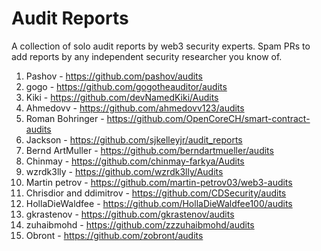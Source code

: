 # Audit Reports

A collection of solo audit reports by web3 security experts. Spam PRs to add reports by any independent security researcher you know of.

1. Pashov - https://github.com/pashov/audits
2. gogo - https://github.com/gogotheauditor/audits
3. Kiki - https://github.com/devNamedKiki/Audits
4. Ahmedovv - https://github.com/ahmedovv123/audits
5. Roman Bohringer - https://github.com/OpenCoreCH/smart-contract-audits
6. Jackson - https://github.com/sjkelleyjr/audit_reports
7. Bernd ArtMuller - https://github.com/berndartmueller/audits
8. Chinmay - https://github.com/chinmay-farkya/Audits
9. wzrdk3lly - https://github.com/wzrdk3lly/Audits
10. Martin petrov - https://github.com/martin-petrov03/web3-audits
11. Chrisdior and ddimitrov - https://github.com/CDSecurity/audits
12. HollaDieWaldfee - https://github.com/HollaDieWaldfee100/audits
13. gkrastenov - https://github.com/gkrastenov/audits
14. zuhaibmohd - https://github.com/zzzuhaibmohd/audits
15. Obront - https://github.com/zobront/audits

